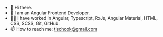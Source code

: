 - 👋 Hi there.
- 🦍 I am an Angular Frontend Developer.
- 👨‍💻 I have worked in Angular, Typescript, RxJs, Angular Material, HTML, CSS, SCSS, Git, GitHub.
- 📫 How to reach me: tischook@gmail.com
